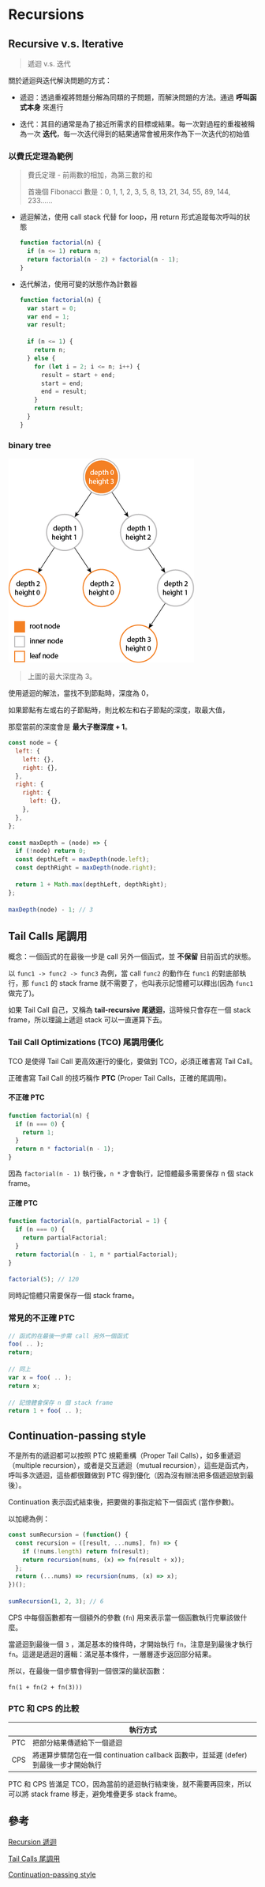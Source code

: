 # Recursions

## Recursive v.s. Iterative

> 遞迴 v.s. 迭代

關於遞迴與迭代解決問題的方式：

- 遞迴：透過重複將問題分解為同類的子問題，而解決問題的方法。通過 **呼叫函式本身** 來進行

- 迭代：其目的通常是為了接近所需求的目標或結果。每一次對過程的重複被稱為一次 **迭代**，每一次迭代得到的結果通常會被用來作為下一次迭代的初始值

### 以費氏定理為範例

> 費氏定理 - 前兩數的相加，為第三數的和
>
> 首幾個 Fibonacci 數是：0, 1, 1, 2, 3, 5, 8, 13, 21, 34, 55, 89, 144, 233……

- 遞迴解法，使用 call stack 代替 for loop，用 return 形式追蹤每次呼叫的狀態

  ```js
  function factorial(n) {
    if (n <= 1) return n;
    return factorial(n - 2) + factorial(n - 1);
  }
  ```

- 迭代解法，使用可變的狀態作為計數器

  ```js
  function factorial(n) {
    var start = 0;
    var end = 1;
    var result;

    if (n <= 1) {
      return n;
    } else {
      for (let i = 2; i <= n; i++) {
        result = start + end;
        start = end;
        end = result;
      }
      return result;
    }
  }
  ```

### binary tree

![binaryTree](images/binary-tree.png)

> 上圖的最大深度為 3。

使用遞迴的解法，當找不到節點時，深度為 0，

如果節點有左或右的子節點時，則比較左和右子節點的深度，取最大值，

那麼當前的深度會是 **最大子樹深度 + 1**。

```js
const node = {
  left: {
    left: {},
    right: {},
  },
  right: {
    right: {
      left: {},
    },
  },
};

const maxDepth = (node) => {
  if (!node) return 0;
  const depthLeft = maxDepth(node.left);
  const depthRight = maxDepth(node.right);

  return 1 + Math.max(depthLeft, depthRight);
};

maxDepth(node) - 1; // 3
```

## Tail Calls 尾調用

概念：一個函式的在最後一步是 call 另外一個函式，並 **不保留** 目前函式的狀態。

以 `func1 -> func2 -> func3` 為例，當 call `func2` 的動作在 `func1` 的對底部執行，那 `func1` 的 stack frame 就不需要了，也叫表示記憶體可以釋出(因為 `func1` 做完了)。

如果 Tail Call 自己，又稱為 **tail-recursive 尾遞迴**，這時候只會存在一個 stack frame，所以理論上遞迴 stack 可以一直運算下去。

### Tail Call Optimizations (TCO) 尾調用優化

TCO 是使得 Tail Call 更高效運行的優化，要做到 TCO，必須正確書寫 Tail Call。

正確書寫 Tail Call 的技巧稱作 **PTC** (Proper Tail Calls，正確的尾調用)。

#### 不正確 PTC

```js
function factorial(n) {
  if (n === 0) {
    return 1;
  }
  return n * factorial(n - 1);
}
```

因為 `factorial(n - 1)` 執行後，`n *` 才會執行，記憶體最多需要保存 n 個 stack frame。

#### 正確 PTC

```js
function factorial(n, partialFactorial = 1) {
  if (n === 0) {
    return partialFactorial;
  }
  return factorial(n - 1, n * partialFactorial);
}

factorial(5); // 120
```

同時記憶體只需要保存一個 stack frame。

### 常見的不正確 PTC

```js
// 函式的在最後一步需 call 另外一個函式
foo( .. );
return;

// 同上
var x = foo( .. );
return x;

// 記憶體會保存 n 個 stack frame
return 1 + foo( .. );
```

## Continuation-passing style

不是所有的遞迴都可以按照 PTC 規範重構（Proper Tail Calls），如多重遞迴 （multiple recursion），或者是交互遞迴（mutual recursion），這些是函式內，呼叫多次遞迴，這些都很難做到 PTC 得到優化（因為沒有辦法把多個遞迴放到最後）。

Continuation 表示函式結束後，把要做的事指定給下一個函式 (當作參數)。

以加總為例：

```js
const sumRecursion = (function() {
  const recursion = ([result, ...nums], fn) => {
    if (!nums.length) return fn(result);
    return recursion(nums, (x) => fn(result + x));
  };
  return (...nums) => recursion(nums, (x) => x);
})();

sumRecursion(1, 2, 3); // 6
```

CPS 中每個函數都有一個額外的參數 (`fn`) 用来表示當一個函數執行完畢該做什麼。

當遞迴到最後一個 `3` ，滿足基本的條件時，才開始執行 `fn`，注意是到最後才執行 `fn`。這邊是遞迴的邏輯：滿足基本條件，一層層逐步返回部分結果。

所以，在最後一個步驟會得到一個很深的巢狀函數：

`fn(1 + fn(2 + fn(3)))`

### PTC 和 CPS 的比較

|     | 執行方式                                                                               |
| --- | -------------------------------------------------------------------------------------- |
| PTC | 把部分結果傳遞給下一個遞迴                                                             |
| CPS | 將運算步驟閉包在一個 continuation callback 函數中，並延遲 (defer) 到最後一步才開始執行 |

PTC 和 CPS 皆滿足 TCO，因為當前的遞迴執行結束後，就不需要再回來，所以可以將 stack frame 移走，避免堆疊更多 stack frame。

## 參考

[Recursion 遞迴](https://ithelp.ithome.com.tw/articles/10197134)

[Tail Calls 尾調用](https://ithelp.ithome.com.tw/articles/10197230)

[Continuation-passing style](https://ithelp.ithome.com.tw/articles/10197332)

